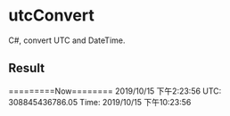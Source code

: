 # utcConvert
C#, convert UTC and DateTime.

## Result
=========Now========
2019/10/15 下午2:23:56
UTC: 308845436786.05
Time: 2019/10/15 下午10:23:56
